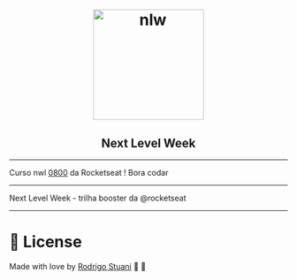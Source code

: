 <h1 align="center">
    <img alt="nlw" title="CNext Level Week" src="imagens/logo-git.svg" width="200px" />
</h1>
<h2 align="center">
  Next Level Week
</h2>

---

Curso nwl [0800](https://nextlevelweek.com/inscricao/1) da Rocketseat ! Bora codar

---

Next Level Week - trilha booster da @rocketseat 


---

# :closed_book: License

Made with love by [Rodrigo Stuani](https://github.com/RodrigoStuani) 💙 🚀
